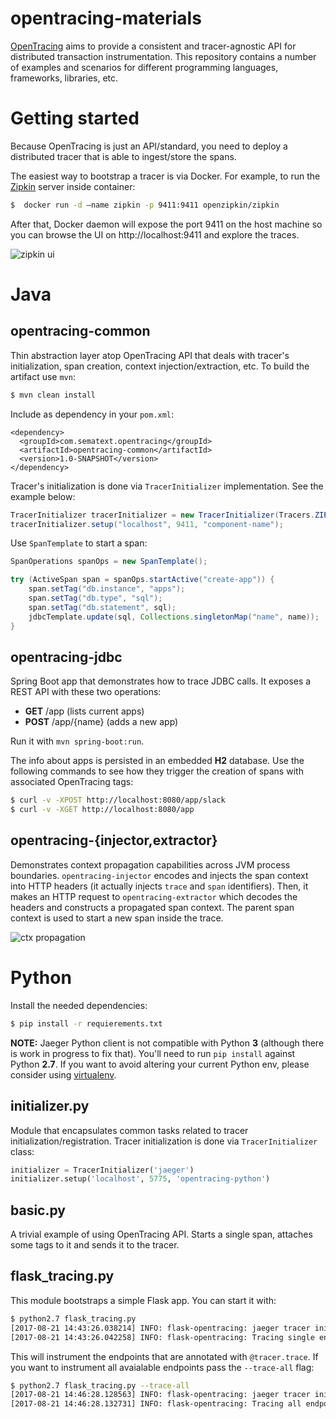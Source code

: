 # opentracing-materials

[OpenTracing](http://opentracing.io/) aims to provide a consistent and tracer-agnostic API for distributed transaction instrumentation. This repository contains a number of examples and scenarios for different programming languages, frameworks, libraries, etc.

# Getting started

Because OpenTracing is just an API/standard, you need to deploy a distributed tracer that is able to ingest/store the spans.

The easiest way to bootstrap a tracer is via Docker. For example, to run the [Zipkin](http://zipkin.io/) server inside container:

```bash
$  docker run -d –name zipkin -p 9411:9411 openzipkin/zipkin
```

After that, Docker daemon will expose the port 9411 on the host machine so you can browse the UI on http://localhost:9411 and explore the traces.

![zipkin ui](https://github.com/sematext/opentracing-materials/blob/master/zipkin-ui.png)

# Java

## opentracing-common

Thin abstraction layer atop OpenTracing API that deals with tracer's initialization, span creation, context injection/extraction, etc. To build the artifact use `mvn`:

```bash
$ mvn clean install
```
Include as dependency in your `pom.xml`:

```
<dependency>
  <groupId>com.sematext.opentracing</groupId>
  <artifactId>opentracing-common</artifactId>
  <version>1.0-SNAPSHOT</version>
</dependency>
```

Tracer's initialization is done via `TracerInitializer` implementation. See the example below:

```java
TracerInitializer tracerInitializer = new TracerInitializer(Tracers.ZIPKIN);
tracerInitializer.setup("localhost", 9411, "component-name");
```
Use `SpanTemplate` to start a span:

```java
SpanOperations spanOps = new SpanTemplate();

try (ActiveSpan span = spanOps.startActive("create-app")) {
    span.setTag("db.instance", "apps");
    span.setTag("db.type", "sql");
    span.setTag("db.statement", sql);
    jdbcTemplate.update(sql, Collections.singletonMap("name", name));
}
```

## opentracing-jdbc

Spring Boot app that demonstrates how to trace JDBC calls. It exposes a REST API with these two operations:

- **GET** /app (lists current apps)
- **POST** /app/{name} (adds a new app)

Run it with `mvn spring-boot:run`.

The info about apps is persisted in an embedded **H2** database. Use the following commands to see how they trigger the creation of spans with associated OpenTracing tags:

```bash
$ curl -v -XPOST http://localhost:8080/app/slack
$ curl -v -XGET http://localhost:8080/app
```
## opentracing-{injector,extractor}

Demonstrates context propagation capabilities across JVM process boundaries. `opentracing-injector` encodes and injects the span context into HTTP headers (it actually injects `trace` and `span` identifiers). Then, it makes an HTTP request to `opentracing-extractor` which decodes the headers and constructs a propagated span context. The parent span context is used to start a new span inside the trace.

![ctx propagation](https://github.com/sematext/opentracing-materials/blob/master/inject-extract.png)

# Python

Install the needed dependencies:

```bash
$ pip install -r requierements.txt
```

**NOTE:** Jaeger Python client is not compatible with Python **3** (although there is work in progress to fix that). You'll need to run `pip install` against Python **2.7**. If you want to avoid altering your current Python env, please consider using [virtualenv](https://virtualenv.pypa.io/en/stable/).

## initializer.py

Module that encapsulates common tasks related to tracer initialization/registration. Tracer initialization is done via `TracerInitializer` class:

```python
initializer = TracerInitializer('jaeger')
initializer.setup('localhost', 5775, 'opentracing-python')
```

## basic.py

A trivial example of using OpenTracing API. Starts a single span, attaches some tags to it and sends it to the tracer.

## flask_tracing.py

This module bootstraps a simple Flask app. You can start it with:

```bash
$ python2.7 flask_tracing.py
[2017-08-21 14:43:26.038214] INFO: flask-opentracing: jaeger tracer initialized on endpoint localhost:5775
[2017-08-21 14:43:26.042258] INFO: flask-opentracing: Tracing single endpoint. Browse to http://localhost:5000/api/octi
```

This will instrument the endpoints that are annotated with `@tracer.trace`. If you want to instrument all avaialable endpoints pass the `--trace-all` flag:

```bash
$ python2.7 flask_tracing.py --trace-all
[2017-08-21 14:46:28.128563] INFO: flask-opentracing: jaeger tracer initialized on endpoint localhost:5775
[2017-08-21 14:46:28.132731] INFO: flask-opentracing: Tracing all endpoints. Browse to http://localhost:5000/api/octi
```

